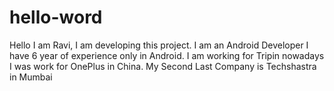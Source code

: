 # hello-word
Hello I am Ravi, I am developing this project.
I am an Android Developer
I have 6 year of experience only in Android.
I am working for Tripin nowadays
I was work for OnePlus in China.
My Second Last Company is Techshastra in Mumbai

